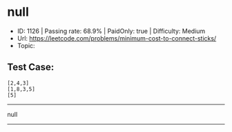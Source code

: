 # null                                                           

* ID: 1126    | Passing rate: 68.9% | PaidOnly: true   | Difficulty: Medium 
* Url: https://leetcode.com/problems/minimum-cost-to-connect-sticks/ 
* Topic:  

## Test Case:

```
[2,4,3]
[1,8,3,5]
[5]
```

---

null

---